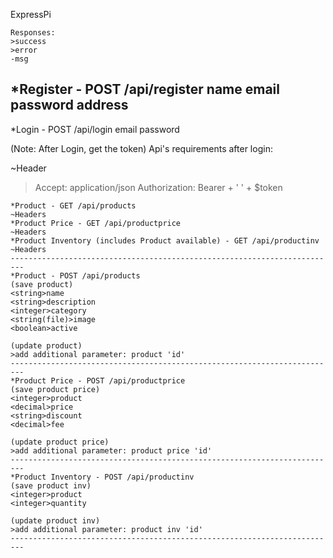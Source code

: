 ExpressPi
~~~~~~~~~~~~~~~~~~~~~~~~~~~~~~~~~~~~~~~~~~~~~~~~~~~~~~~~~~~~~~~~~~~~~~~~~
Responses:
>success
>error
-msg
~~~~~~~~~~~~~~~~~~~~~~~~~~~~~~~~~~~~~~~~~~~~~~~~~~~~~~~~~~~~~~~~~~~~~~~~~
*Register - POST /api/register
<string>name
<string>email
<string>password
<string>address
-------------------------------------------------------------------------
*Login - POST /api/login
<string>email
<string>password

(Note: After Login, get the token)
Api's requirements after login:

~Header
>Accept: application/json
>Authorization: Bearer + ' ' + $token
~~~~~~~~~~~~~~~~~~~~~~~~~~~~~~~~~~~~~~~~~~~~~~~~~~~~~~~~~~~~~~~~~~~~~~~~~
*Product - GET /api/products
~Headers
*Product Price - GET /api/productprice
~Headers
*Product Inventory (includes Product available) - GET /api/productinv
~Headers
-------------------------------------------------------------------------
*Product - POST /api/products
(save product)
<string>name
<string>description
<integer>category
<string(file)>image
<boolean>active

(update product)
>add additional parameter: product 'id'
-------------------------------------------------------------------------
*Product Price - POST /api/productprice
(save product price)
<integer>product
<decimal>price
<string>discount
<decimal>fee

(update product price)
>add additional parameter: product price 'id'
-------------------------------------------------------------------------
*Product Inventory - POST /api/productinv
(save product inv)
<integer>product
<integer>quantity

(update product inv)
>add additional parameter: product inv 'id'
-------------------------------------------------------------------------


